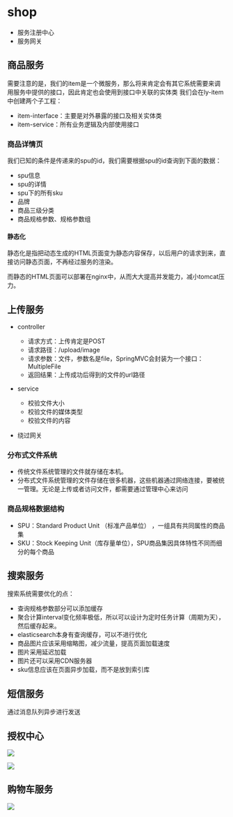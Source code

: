 # shop
 
 - 服务注册中心
 - 服务网关
 
 ## 商品服务
 
 需要注意的是，我们的item是一个微服务，那么将来肯定会有其它系统需要来调用服务中提供的接口，因此肯定也会使用到接口中关联的实体类
 我们会在ly-item中创建两个子工程：
 
 - item-interface：主要是对外暴露的接口及相关实体类
 - item-service：所有业务逻辑及内部使用接口
 
 ### 商品详情页
 我们已知的条件是传递来的spu的id，我们需要根据spu的id查询到下面的数据：
 
 - spu信息
 - spu的详情
 - spu下的所有sku
 - 品牌
 - 商品三级分类
 - 商品规格参数、规格参数组
 
#### 静态化
静态化是指把动态生成的HTML页面变为静态内容保存，以后用户的请求到来，直接访问静态页面，不再经过服务的渲染。

而静态的HTML页面可以部署在nginx中，从而大大提高并发能力，减小tomcat压力。
 
 ## 上传服务
 
- controller
     - 请求方式：上传肯定是POST
     - 请求路径：/upload/image
     - 请求参数：文件，参数名是file，SpringMVC会封装为一个接口：MultipleFile
     - 返回结果：上传成功后得到的文件的url路径

- service
    - 校验文件大小
    - 校验文件的媒体类型
    - 校验文件的内容
- 绕过网关

### 分布式文件系统

- 传统文件系统管理的文件就存储在本机。
- 分布式文件系统管理的文件存储在很多机器，这些机器通过网络连接，要被统一管理。无论是上传或者访问文件，都需要通过管理中心来访问

### 商品规格数据结构

- SPU：Standard Product Unit （标准产品单位） ，一组具有共同属性的商品集
- SKU：Stock Keeping Unit（库存量单位），SPU商品集因具体特性不同而细分的每个商品

## 搜索服务

搜索系统需要优化的点：

- 查询规格参数部分可以添加缓存
- 聚合计算interval变化频率极低，所以可以设计为定时任务计算（周期为天），然后缓存起来。
- elasticsearch本身有查询缓存，可以不进行优化
- 商品图片应该采用缩略图，减少流量，提高页面加载速度
- 图片采用延迟加载
- 图片还可以采用CDN服务器
- sku信息应该在页面异步加载，而不是放到索引库

## 短信服务

通过消息队列异步进行发送

## 授权中心

![](https://gitee.com/caffebabee/leyou/raw/master/day17-%E6%8E%88%E6%9D%83%E4%B8%AD%E5%BF%83/assets/1527300483893.png)

![](https://gitee.com/caffebabee/leyou/raw/master/day17-%E6%8E%88%E6%9D%83%E4%B8%AD%E5%BF%83/assets/1527312464328.png)

## 购物车服务

![](https://gitee.com/caffebabee/leyou/raw/master/day18-%E8%B4%AD%E7%89%A9%E8%BD%A6/assets/1527585343248.png)




